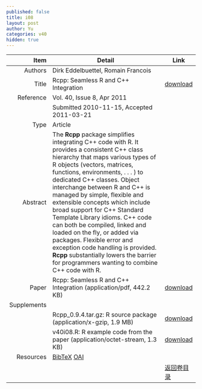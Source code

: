 ```yaml
---
published: false
title: i08
layout: post
author: Yu
categories: v40
hidden: true
---
```


| Item | Detail | Link |
|---:|---|---|
| Authors | Dirk Eddelbuettel, Romain Francois| |
| Title |Rcpp: Seamless R and C++ Integration | [download](http://www.jstatsoft.org/v40/i08/paper) |
| Reference |Vol. 40, Issue 8, Apr 2011 | |
| | Submitted 2010-11-15, Accepted 2011-03-21| | 
| Type | Article| |
| Abstract | The <b>Rcpp</b> package simplifies integrating C++ code with R. It provides a consistent C++ class hierarchy that maps various types of R objects (vectors, matrices, functions, environments, . . . ) to dedicated C++ classes. Object interchange between R and C++ is managed by simple, flexible and extensible concepts which include broad support for C++ Standard Template Library idioms. C++ code can both be compiled, linked and loaded on the fly, or added via packages. Flexible error and exception code handling is provided. <b>Rcpp</b> substantially lowers the barrier for programmers wanting to combine C++ code with R.| |
| Paper | Rcpp: Seamless R and C++ Integration  (application/pdf, 442.2 KB)| [download](http://www.jstatsoft.org/v40/i08/paper) |
| Supplements | | |
| |Rcpp_0.9.4.tar.gz: R source package  (application/x-gzip, 1.9 MB)|  [download](http://www.jstatsoft.org/v40/i08/supp/1) |
| |v40i08.R:          R example code from the paper  (application/octet-stream, 1.3 KB)|  [download](http://www.jstatsoft.org/v40/i08/supp/2) |
| Resources | [BibTeX](http://www.jstatsoft.org/v40/i08/bibtex) [OAI](http://www.jstatsoft.org/oai?verb=GetRecord&identifier=oai.jstatsoft/v40/i08&prefix=oai_dc)| |
| |  | [返回卷目录]({{site.baseurl}}/volume/v40.html) |